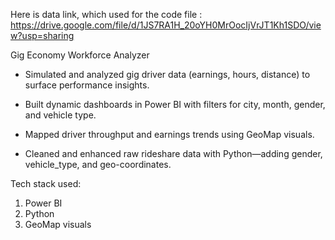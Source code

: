 Here is data link, which used for the code file : https://drive.google.com/file/d/1JS7RA1H_20oYH0MrOocIjVrJT1Kh1SDO/view?usp=sharing

Gig Economy Workforce Analyzer
- Simulated and analyzed gig driver data (earnings, hours, distance) to surface performance insights.

- Built dynamic dashboards in Power BI with filters for city, month, gender, and vehicle type.

- Mapped driver throughput and earnings trends using GeoMap visuals.

- Cleaned and enhanced raw rideshare data with Python—adding gender, vehicle_type, and geo-coordinates.

Tech stack used: 
1. Power BI
2. Python
3. GeoMap visuals
